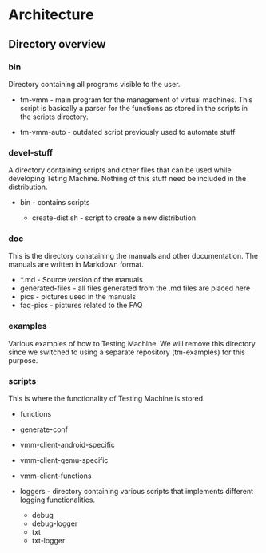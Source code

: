 # Architecture

## Directory overview

### bin

Directory containing all programs visible to the user.

* tm-vmm - main program for the management of virtual machines. This
  script is basically a parser for the functions as stored in the
  scripts in the scripts directory.

* tm-vmm-auto - outdated script previously used to automate stuff

### devel-stuff

A directory containing scripts and other files that can be used while
developing Teting Machine. Nothing of this stuff need be included in
the distribution.

* bin - contains scripts 

     * create-dist.sh - script to create a new distribution

### doc

This is the directory conataining the manuals and other
documentation. The manuals are written in Markdown format.

* *.md - Source version of the manuals 
* generated-files - all files generated from the .md files are placed here
* pics - pictures used in the manuals
* faq-pics - pictures related to the FAQ

### examples

Various examples of how to Testing Machine. We will remove this
directory since we switched to using a separate repository
(tm-examples) for this purpose.

### scripts

This is where the functionality of Testing Machine is stored. 

* functions
* generate-conf
* vmm-client-android-specific
* vmm-client-qemu-specific
* vmm-client-functions

* loggers - directory containing various scripts that implements
  different logging functionalities.
     * debug 
     * debug-logger
     * txt 
     * txt-logger

